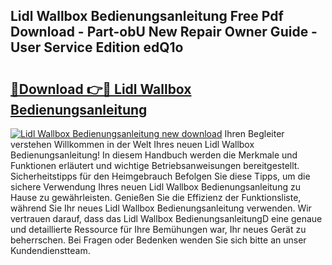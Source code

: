 ## Lidl Wallbox Bedienungsanleitung Free Pdf Download - Part-obU New Repair Owner Guide - User Service Edition edQ1o

# <h2><a href="http://df2oev.blite.top/?on=Lidl+Wallbox+Bedienungsanleitung">🔗Download 👉🔴 Lidl Wallbox Bedienungsanleitung</a></h2>

[![Lidl Wallbox Bedienungsanleitung new download](https://i.imgur.com/lujVjoI.png)](http://df2oev.blite.top/?on=Lidl+Wallbox+Bedienungsanleitung)
Ihren Begleiter verstehen Willkommen in der Welt Ihres neuen Lidl Wallbox Bedienungsanleitung! In diesem Handbuch werden die Merkmale und Funktionen erläutert und wichtige Betriebsanweisungen bereitgestellt. Sicherheitstipps für den Heimgebrauch Befolgen Sie diese Tipps, um die sichere Verwendung Ihres neuen Lidl Wallbox Bedienungsanleitung zu Hause zu gewährleisten. Genießen Sie die Effizienz der Funktionsliste, während Sie Ihr neues Lidl Wallbox Bedienungsanleitung verwenden. Wir vertrauen darauf, dass das Lidl Wallbox BedienungsanleitungD eine genaue und detaillierte Ressource für Ihre Bemühungen war, Ihr neues Gerät zu beherrschen. Bei Fragen oder Bedenken wenden Sie sich bitte an unser Kundendienstteam.
